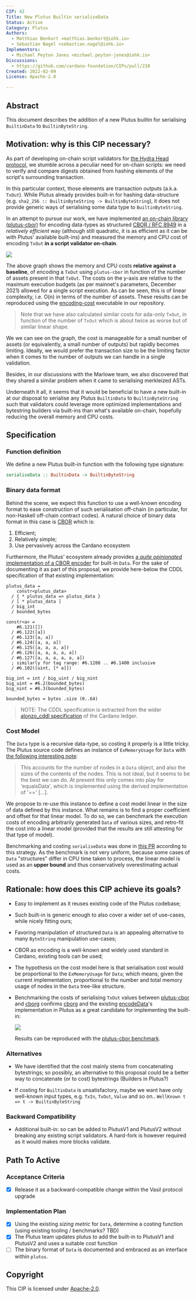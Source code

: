 ```yaml
---
CIP: 42
Title: New Plutus Builtin serialiseData
Status: Active
Category: Plutus
Authors:
  - Matthias Benkort <matthias.benkort@iohk.io>
  - Sebastian Nagel <sebastian.nagel@iohk.io>
Implementors: 
  - Michael Peyton Jones <michael.peyton-jones@iohk.io>
Discussions:
  - https://github.com/cardano-foundation/CIPs/pull/218
Created: 2022-02-09
License: Apache-2.0

---
```


## Abstract

This document describes the addition of a new Plutus builtin for serialising `BuiltinData` to `BuiltinByteString`.

## Motivation: why is this CIP necessary?

As part of developing on-chain script validators for [the Hydra Head protocol](https://eprint.iacr.org/2020/299), we stumble across a peculiar need for on-chain scripts: we need to verify and compare digests obtained from hashing elements of the script's surrounding transaction.

In this particular context, those elements are transaction outputs (a.k.a. `TxOut`). While Plutus already provides built-in for hashing data-structure (e.g. `sha2_256 :: BuiltinByteString -> BuiltinByteString`), it does not provide generic ways of serialising some data type to `BuiltinByteString`.

In an attempt to pursue our work, we have implemented [an on-chain library (plutus-cbor)][plutus-cbor] for encoding data-types as structured [CBOR / RFC 8949][CBOR] in a _relatively efficient_ way (although still quadratic, it is as efficient as it can be with Plutus' available built-ins) and measured the memory and CPU cost of encoding `TxOut` **in a script validator on-chain**.

![](https://i.imgur.com/AtHE0p4.png)

The above graph shows the memory and CPU costs **relative against a baseline**, of encoding a `TxOut` using `plutus-cbor` in function of the number of assets present in that `TxOut`. The costs on the y-axis are relative to the maximum execution budgets (as per mainnet's parameters, December 2021) allowed for a single script execution. As can be seen, this is of linear complexity, i.e. O(n) in terms of the number of assets. These results can be reproduced using the [encoding-cost][] executable in our repository.

> Note that we have also calculated similar costs for ada-only `TxOut`, in function of the number of `TxOut` which is about twice as worse but of similar linear shape.

We we can see on the graph, the cost is manageable for a small number of assets (or equivalently, a small number of outputs) but rapidly becomes limiting. Ideally, we would prefer the transaction size to be the limiting factor when it comes to the number of outputs we can handle in a single validation.

Besides, in our discussions with the Marlowe team, we also discovered that they shared a similar problem when it came to serialising merkleized ASTs.

Underneath it all, it seems that it would be beneficial to have a new built-in at our disposal to serialise any Plutus `BuiltinData` to `BuiltinByteString` such that validators could leverage more optimized implementations and bytestring builders via built-ins than what's available on-chain, hopefully reducing the overall memory and CPU costs.

## Specification

### Function definition

We define a new Plutus built-in function with the following type signature:

```hs
serialiseData :: BuiltinData -> BuiltinByteString
```

### Binary data format

Behind the scene, we expect this function to use a well-known encoding format to ease construction of such serialisation off-chain (in particular, for non-Haskell off-chain contract codes). A natural choice of binary data format in this case is [CBOR][] which is:

1. Efficient;
2. Relatively simple;
3. Use pervasively across the Cardano ecosystem

Furthermore, the Plutus' ecosystem already provides [a _quite opinionated_ implementation of a CBOR encoder][encodeData] for built-in `Data`. For the sake of documenting it as part of this proposal, we provide here-below the CDDL specification of that existing implementation:

```cddl
plutus_data =
    constr<plutus_data>
  / { * plutus_data => plutus_data }
  / [ * plutus_data ]
  / big_int
  / bounded_bytes

constr<a> =
    #6.121([])
  / #6.122([a])
  / #6.123([a, a])
  / #6.124([a, a, a])
  / #6.125([a, a, a, a])
  / #6.126([a, a, a, a, a])
  / #6.127([a, a, a, a, a, a])
  ; similarly for tag range: #6.1280 .. #6.1400 inclusive
  / #6.102([uint, [* a]])

big_int = int / big_uint / big_nint
big_uint = #6.2(bounded_bytes)
big_nint = #6.3(bounded_bytes)

bounded_bytes = bytes .size (0..64)
```

> NOTE: The CDDL specification is extracted from the wider [alonzo_cddl specification][] of the Cardano ledger.

### Cost Model

The `Data` type is a recursive data-type, so costing it properly is a little tricky. The Plutus source code defines an instance of `ExMemoryUsage` for `Data` with [the following interesting note](https://github.com/input-output-hk/plutus/blob/37b28ae0dc702e3a66883bb33eaa5e1156ba4922/plutus-core/plutus-core/src/PlutusCore/Evaluation/Machine/ExMemory.hs#L205-L225):

> This accounts for the number of nodes in a `Data` object, and also the sizes of the contents of the nodes.  This is not ideal, but it seems to be the best we can do. At present this only comes into play for 'equalsData', which is implemented using the derived implementation of '==' [...].

We propose to re-use this instance to define a cost model linear in the size of data defined by this instance. What remains is to find a proper coefficient and offset for that linear model. To do so, we can benchmark the execution costs of encoding arbitrarily generated `Data` of various sizes, and retro-fit the cost into a linear model (provided that the results are still attesting for that type of model).

Benchmarking and costing `serialiseData` was done in [this PR](https://github.com/input-output-hk/plutus/pull/4480) according to this strategy. As the benchmark is not very uniform, because some cases of `Data` "structures" differ in CPU time taken to process, the linear model is used as an **upper bound** and thus conservatively overestimating actual costs.

## Rationale: how does this CIP achieve its goals?

* Easy to implement as it reuses existing code of the Plutus codebase;
* Such built-in is generic enough to also cover a wider set of use-cases, while nicely fitting ours;
* Favoring manipulation of structured `Data` is an appealing alternative to many `ByteString` manipulation use-cases;
* CBOR as encoding is a well-known and widely used standard in Cardano, existing tools can be used;
* The hypothesis on the cost model here is that serialisation cost would be proportional to the `ExMemoryUsage` for `Data`; which means, given the current implementation, proportional to the number and total memory usage of nodes in the `Data` tree-like structure.
* Benchmarking the costs of serialising `TxOut` values between [plutus-cbor][] and [cborg][] confirms [cborg][] and the existing [encodeData][]'s implementation in Plutus as a great candidate for implementing the built-in:

  ![](https://i.imgur.com/6GWrIHb.png)

  Results can be reproduced with the [plutus-cbor benchmark][].

### Alternatives

* We have identified that the cost mainly stems from concatenating bytestrings; so possibly, an alternative to this proposal could be a better way to concatenate (or to cost) bytestrings (Builders in Plutus?)

* If costing for `BuiltinData` is unsatisfactory, maybe we want have only well-known input types, e.g. `TxIn`, `TxOut`, `Value` and so on.. `WellKnown t => t -> BuiltinByteString`

### Backward Compatibility

* Additional built-in: so can be added to PlutusV1 and PlutusV2 without breaking any existing script validators. A hard-fork is however required as it would makes more blocks validate.

## Path To Active

### Acceptance Criteria

- [x] Release it as a backward-compatible change within the Vasil protocol upgrade

### Implementation Plan

- [x] Using the existing _sizing metric_ for `Data`, determine a costing function (using existing tooling / benchmarks? TBD)
- [x] The Plutus team updates plutus to add the built-in to PlutusV1 and PlutusV2 and uses a suitable cost function
- [ ] The binary format of `Data` is documented and embraced as an interface within `plutus`.

## Copyright

This CIP is licensed under [Apache-2.0](https://www.apache.org/licenses/LICENSE-2.0).

[CBOR]: https://www.rfc-editor.org/rfc/rfc8949
[plutus-cbor]: https://github.com/input-output-hk/hydra-poc/tree/a4b843a040897e45120cb63b666d965759091651/plutus-cbor
[cborg]: https://hackage.haskell.org/package/cborg-0.2.4.0
[encoding-cost]: https://github.com/input-output-hk/hydra-poc/tree/759fee84475f951aaf2f35acdb8ab82094ec5fbf/plutus-cbor/exe/encoding-cost/Main.hs
[alonzo_cddl specification]: https://github.com/input-output-hk/cardano-ledger/blob/aebd64e015ec0825776c256faed9d8632712beb0/eras/alonzo/test-suite/cddl-files/alonzo.cddl#L276-L296
[encodeData]: https://github.com/input-output-hk/plutus/blob/1f31e640e8a258185db01fa899da63f9018c0e85/plutus-core/plutus-core/src/PlutusCore/Data.hs#L108
[plutus-cbor benchmark]: https://github.com/input-output-hk/hydra-poc/tree/759fee84475f951aaf2f35acdb8ab82094ec5fbf/plutus-cbor/bench/Main.hs
